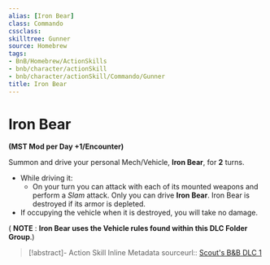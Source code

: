 ```yaml
---
alias: [Iron Bear]
class: Commando
cssclass: 
skilltree: Gunner
source: Homebrew
tags:
- BnB/Homebrew/ActionSkills
- bnb/character/actionSkill
- bnb/character/actionSkill/Commando/Gunner
title: Iron Bear
---
```


# Iron Bear

**(MST Mod per Day +1/Encounter)**

Summon and drive your personal Mech/Vehicle, **Iron Bear**, for **2** turns.
- While driving it:
    - On your turn you can attack with each of its mounted weapons and perform a *Slam* attack.
Only you can drive **Iron Bear**.
Iron Bear is destroyed if its armor is depleted.
- If occupying the vehicle when it is destroyed, you will take no damage.

( **NOTE** : **Iron Bear uses the Vehicle rules found within this DLC Folder Group**.)


>[!abstract]- Action Skill Inline Metadata
> sourceurl:: [Scout's B&B DLC 1](https://docs.google.com/document/d/1mjXpoVLi-NuoOolvlEiYb9cNrDb_v0MtbY8qv0hTrJw/)
